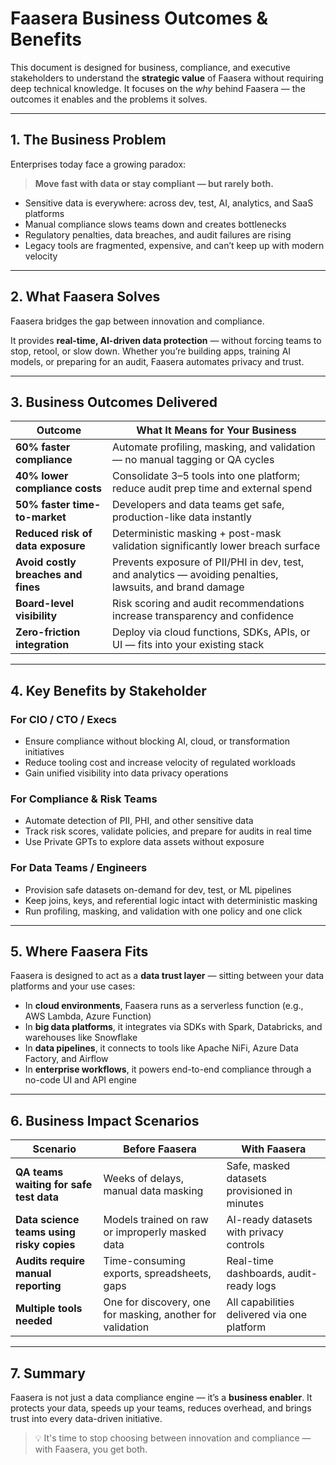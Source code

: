# Faasera Business Outcomes & Benefits

This document is designed for business, compliance, and executive stakeholders to understand the **strategic value** of
Faasera without requiring deep technical knowledge. It focuses on the *why* behind Faasera — the outcomes it enables and
the problems it solves.

---

## 1. The Business Problem

Enterprises today face a growing paradox:

> **Move fast with data or stay compliant — but rarely both.**

- Sensitive data is everywhere: across dev, test, AI, analytics, and SaaS platforms
- Manual compliance slows teams down and creates bottlenecks
- Regulatory penalties, data breaches, and audit failures are rising
- Legacy tools are fragmented, expensive, and can’t keep up with modern velocity

---

## 2. What Faasera Solves

Faasera bridges the gap between innovation and compliance.

It provides **real-time, AI-driven data protection** — without forcing teams to stop, retool, or slow down. Whether
you’re building apps, training AI models, or preparing for an audit, Faasera automates privacy and trust.

---

## 3. Business Outcomes Delivered

| Outcome                             | What It Means for Your Business                                                                           |
|-------------------------------------|-----------------------------------------------------------------------------------------------------------|
| **60% faster compliance**           | Automate profiling, masking, and validation — no manual tagging or QA cycles                              |
| **40% lower compliance costs**      | Consolidate 3–5 tools into one platform; reduce audit prep time and external spend                        |
| **50% faster time-to-market**       | Developers and data teams get safe, production-like data instantly                                        |
| **Reduced risk of data exposure**   | Deterministic masking + post-mask validation significantly lower breach surface                           |
| **Avoid costly breaches and fines** | Prevents exposure of PII/PHI in dev, test, and analytics — avoiding penalties, lawsuits, and brand damage |
| **Board-level visibility**          | Risk scoring and audit recommendations increase transparency and confidence                               |
| **Zero-friction integration**       | Deploy via cloud functions, SDKs, APIs, or UI — fits into your existing stack                             |

---

## 4. Key Benefits by Stakeholder

### For CIO / CTO / Execs

- Ensure compliance without blocking AI, cloud, or transformation initiatives
- Reduce tooling cost and increase velocity of regulated workloads
- Gain unified visibility into data privacy operations

### For Compliance & Risk Teams

- Automate detection of PII, PHI, and other sensitive data
- Track risk scores, validate policies, and prepare for audits in real time
- Use Private GPTs to explore data assets without exposure

### For Data Teams / Engineers

- Provision safe datasets on-demand for dev, test, or ML pipelines
- Keep joins, keys, and referential logic intact with deterministic masking
- Run profiling, masking, and validation with one policy and one click

---

## 5. Where Faasera Fits

Faasera is designed to act as a **data trust layer** — sitting between your data platforms and your use cases:

- In **cloud environments**, Faasera runs as a serverless function (e.g., AWS Lambda, Azure Function)
- In **big data platforms**, it integrates via SDKs with Spark, Databricks, and warehouses like Snowflake
- In **data pipelines**, it connects to tools like Apache NiFi, Azure Data Factory, and Airflow
- In **enterprise workflows**, it powers end-to-end compliance through a no-code UI and API engine

---

## 6. Business Impact Scenarios

| Scenario                                  | Before Faasera                                             | With Faasera                                 |
|-------------------------------------------|------------------------------------------------------------|----------------------------------------------|
| **QA teams waiting for safe test data**   | Weeks of delays, manual data masking                       | Safe, masked datasets provisioned in minutes |
| **Data science teams using risky copies** | Models trained on raw or improperly masked data            | AI-ready datasets with privacy controls      |
| **Audits require manual reporting**       | Time-consuming exports, spreadsheets, gaps                 | Real-time dashboards, audit-ready logs       |
| **Multiple tools needed**                 | One for discovery, one for masking, another for validation | All capabilities delivered via one platform  |

---

## 7. Summary

Faasera is not just a data compliance engine — it’s a **business enabler**. It protects your data, speeds up your teams,
reduces overhead, and brings trust into every data-driven initiative.

> 💡 It's time to stop choosing between innovation and compliance — with Faasera, you get both.

